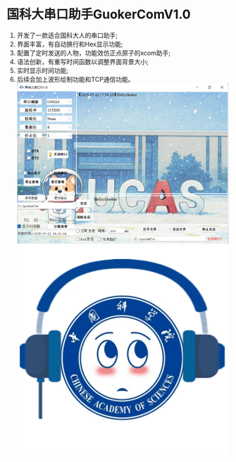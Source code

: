 # 国科大串口助手GuokerComV1.0
1. 开发了一款适合国科大人的串口助手;
2. 界面丰富，有自动换行和Hex显示功能;
3. 配置了定时发送的人物，功能效仿正点原子的xcom助手;
4. 语法创新，有重写时间函数以调整界面背景大小;
5. 实时显示时间功能;
6. 后续会加上波形绘制功能和TCP通信功能。
![串口界面](./icon/界面.png "串口界面")
![图标封面](./icon/logo_compressed.png "图标封面")